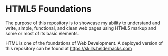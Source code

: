 # HTML5 Foundations
The purpose of this repository is to showcase my ability to understand and write, simple, functional, and clean web pages using HTML5 markup and some or most of its basic elements.

HTML is one of the foundations of Web Development. A deployed version of this repository can be found at https://skills.helderhacks.com

